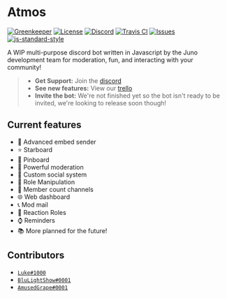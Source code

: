 # Atmos

[![Greenkeeper](https://badges.greenkeeper.io/junodevs/atmos.svg)](https://greenkeeper.io/)
[![License](https://img.shields.io/github/license/junodevs/atmos.svg)](LICENSE)
[![Discord](https://img.shields.io/discord/562437899707219978.svg?color=%237289DA&logo=join)](https://discord.gg/53jCeTX)
[![Travis CI](https://api.travis-ci.org/junodevs/atmos.svg?branch=master)](https://travis-ci.org/junodevs/atmos)
[![Issues](https://img.shields.io/github/issues/junodevs/atmos.svg)](https://github.com/junodevs/atmos/issues)
[![js-standard-style](https://img.shields.io/badge/code%20style-standard-brightgreen.svg)](http://standardjs.com)

A WIP multi-purpose discord bot written in Javascript by the Juno development team for moderation, fun, and interacting with your community!

> * **Get Support:** Join the [discord](https://discord.gg/53jCeTX)
> * **See new features:** View our [trello](https://trello.com/b/50E1Cd6I/atmos)
> * **Invite the bot:** We're not finished yet so the bot isn't ready to be invited, we're looking to release soon though!

## Current features

* 📎 Advanced embed sender
* ⭐ Starboard
* 📌 Pinboard
* 🔨 Powerful moderation
* 📱 Custom social system
* 📁 Role Manipulation
* 🔢 Member count channels
* 🌐 Web dashboard
* 📞 Mod mail
* 🎨 Reaction Roles
* ⌚ Reminders
* 📚 More planned for the future!

## Contributors

* [`Luke#1000`](https://lukewhrit.xyz)
* [`BluLightShow#0001`](https://blulightshow.space)
* [`AmusedGrape#0001`](https://github.com/jackmerrill)
